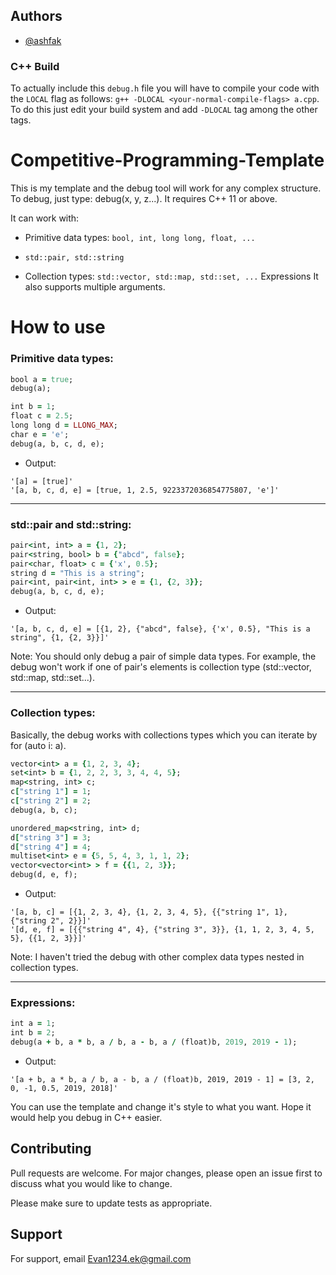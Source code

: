 
## Authors

- [@ashfak](https://www.github.com/Ashfak-Hossain)


### C++ Build 

To actually include this `debug.h` file you will have to compile your code with the `LOCAL` flag as follows: `g++ -DLOCAL <your-normal-compile-flags> a.cpp`. To do this just edit your build system and add `-DLOCAL` tag among the other tags.

# Competitive-Programming-Template

This is my template and the debug tool will work for any complex structure.
To debug, just type: debug(x, y, z...). It requires C++ 11 or above.

It can work with:

- Primitive data types: ```bool, int, long long, float, ...```

- ```std::pair, std::string```

- Collection types: ```std::vector, std::map, std::set, ...```
Expressions
It also supports multiple arguments.

# How to use

### Primitive data types:
 
```ruby
bool a = true;
debug(a);
```


```ruby
int b = 1;
float c = 2.5;
long long d = LLONG_MAX;
char e = 'e';
debug(a, b, c, d, e);
```

  -  Output:
 ```
'[a] = [true]'
'[a, b, c, d, e] = [true, 1, 2.5, 9223372036854775807, 'e']'
```
--------

### std::pair and std::string:
```ruby
pair<int, int> a = {1, 2};
pair<string, bool> b = {"abcd", false}; 
pair<char, float> c = {'x', 0.5};
string d = "This is a string";
pair<int, pair<int, int> > e = {1, {2, 3}};
debug(a, b, c, d, e);
```

  - Output:
```
'[a, b, c, d, e] = [{1, 2}, {"abcd", false}, {'x', 0.5}, "This is a string", {1, {2, 3}}]'
```
Note: You should only debug a pair of simple data types. For example, the debug won't work if one of pair's elements is collection type (std::vector, std::map, std::set...).

------

### Collection types:

Basically, the debug works with collections types which you can iterate by for (auto i: a).
 
```ruby
vector<int> a = {1, 2, 3, 4};
set<int> b = {1, 2, 2, 3, 3, 4, 4, 5};
map<string, int> c;
c["string 1"] = 1;
c["string 2"] = 2;
debug(a, b, c);
```
 
```ruby
unordered_map<string, int> d;
d["string 3"] = 3;
d["string 4"] = 4;
multiset<int> e = {5, 5, 4, 3, 1, 1, 2};
vector<vector<int> > f = {{1, 2, 3}};
debug(d, e, f);
```

  - Output:
 ```
'[a, b, c] = [{1, 2, 3, 4}, {1, 2, 3, 4, 5}, {{"string 1", 1}, {"string 2", 2}}]'
'[d, e, f] = [{{"string 4", 4}, {"string 3", 3}}, {1, 1, 2, 3, 4, 5, 5}, {{1, 2, 3}}]'
```
Note: I haven't tried the debug with other complex data types nested in collection types.

------

### Expressions:

```ruby
int a = 1;
int b = 2;
debug(a + b, a * b, a / b, a - b, a / (float)b, 2019, 2019 - 1);
```

  - Output:
```
'[a + b, a * b, a / b, a - b, a / (float)b, 2019, 2019 - 1] = [3, 2, 0, -1, 0.5, 2019, 2018]'
```
You can use the template and change it's style to what you want. Hope it would help you debug in C++ easier.

## Contributing

Pull requests are welcome. For major changes, please open an issue first
to discuss what you would like to change.

Please make sure to update tests as appropriate.

## Support

For support, email Evan1234.ek@gmail.com

